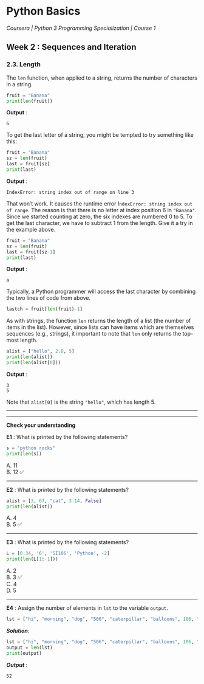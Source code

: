 # Python Basics
*Coursera | Python 3 Programming Specialization | Course 1*

## Week 2 : Sequences and Iteration
### 2.3. Length

The `len` function, when applied to a string, returns the number of characters in a string.

```python
fruit = "Banana"
print(len(fruit))
```

**Output** :

```
6
```

To get the last letter of a string, you might be tempted to try something like this:

```python
fruit = "Banana"
sz = len(fruit)
last = fruit[sz]
print(last)
```

**Output** :

```
IndexError: string index out of range on line 3
```

That won’t work. It causes the runtime error I`ndexError: string index out of range`. The reason is that there is no letter at index position 6 in `"Banana"`. Since we started counting at zero, the six indexes are numbered 0 to 5. To get the last character, we have to subtract 1 from the length. Give it a try in the example above.

```python
fruit = "Banana"
sz = len(fruit)
last = fruit[sz-1]
print(last)
```

**Output** :

```
a
```

Typically, a Python programmer will access the last character by combining the two lines of code from above.

```python
lastch = fruit[len(fruit)-1]
```

As with strings, the function `len` returns the length of a list (the number of items in the list). However, since lists can have items which are themselves sequences (e.g., strings), it important to note that `len` only returns the top-most length.

```python
alist = ["hello", 2.0, 5]
print(len(alist))
print(len(alist[0]))
```

**Output** :

```
3
5
```

Note that `alist[0]` is the string `"hello"`, which has length 5.



-----
--------

**Check your understanding**

**E1** : What is printed by the following statements?

```python
s = "python rocks"
print(len(s))
```

A. 11 <br>
B. 12 ✅<br>



---

**E2** : What is printed by the following statements?

```python
alist = [3, 67, "cat", 3.14, False]
print(len(alist))
```

A. 4 <br>
B. 5 ✅ <br>



---

**E3** : What is printed by the following statements?

```python
L = [0.34, '6', 'SI106', 'Python', -2]
print(len(L[1:-1]))
```

A. 2 <br>
B. 3 ✅ <br>
C. 4 <br>
D. 5 <br>


---

**E4** : Assign the number of elements in `lst` to the variable `output`.

```python
lst = ["hi", "morning", "dog", "506", "caterpillar", "balloons", 106, "yo-yo", "python", "moon", "water", "sleepy", "daffy", 45, "donald", "whiteboard", "glasses", "markers", "couches", "butterfly", "100", "magazine", "door", "picture", "window", ["Olympics", "handle"], "chair", "pages", "readings", "burger", "juggle", "craft", ["store", "poster", "board"], "laptop", "computer", "plates", "hotdog", "salad", "backpack", "zipper", "ring", "watch", "finger", "bags", "boxes", "pods", "peas", "apples", "horse", "guinea pig", "bowl", "EECS"]
```


***Solution***:

```python
lst = ["hi", "morning", "dog", "506", "caterpillar", "balloons", 106, "yo-yo", "python", "moon", "water", "sleepy", "daffy", 45, "donald", "whiteboard", "glasses", "markers", "couches", "butterfly", "100", "magazine", "door", "picture", "window", ["Olympics", "handle"], "chair", "pages", "readings", "burger", "juggle", "craft", ["store", "poster", "board"], "laptop", "computer", "plates", "hotdog", "salad", "backpack", "zipper", "ring", "watch", "finger", "bags", "boxes", "pods", "peas", "apples", "horse", "guinea pig", "bowl", "EECS"]
output = len(lst)
print(output)
```

***Output*** :

```
52
```
